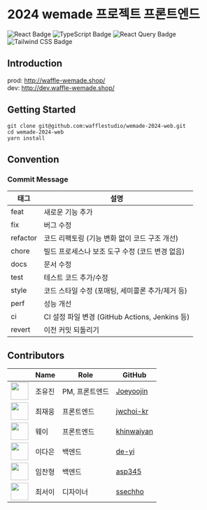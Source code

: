 # 2024 wemade 프로젝트 프론트엔드

![React Badge](https://img.shields.io/badge/React-20232A?style=for-the-badge&logo=react&logoColor=61DAFB)
![TypeScript Badge](https://img.shields.io/badge/TypeScript-007ACC?style=for-the-badge&logo=typescript&logoColor=white)
![React Query Badge](https://img.shields.io/badge/React_Query-FF4154?style=for-the-badge&logo=react-query&logoColor=white)
![Tailwind CSS Badge](https://img.shields.io/badge/Tailwind_CSS-06B6D4?style=for-the-badge&logo=tailwindcss&logoColor=white)

## Introduction

prod: http://waffle-wemade.shop/ <br>
dev: http://dev.waffle-wemade.shop/

## Getting Started

```
git clone git@github.com:wafflestudio/wemade-2024-web.git
cd wemade-2024-web
yarn install
```

## Convention

### Commit Message

| 태그     | 설명                                             |
| -------- | ------------------------------------------------ |
| feat     | 새로운 기능 추가                                 |
| fix      | 버그 수정                                        |
| refactor | 코드 리팩토링 (기능 변화 없이 코드 구조 개선)    |
| chore    | 빌드 프로세스나 보조 도구 수정 (코드 변경 없음)  |
| docs     | 문서 수정                                        |
| test     | 테스트 코드 추가/수정                            |
| style    | 코드 스타일 수정 (포매팅, 세미콜론 추가/제거 등) |
| perf     | 성능 개선                                        |
| ci       | CI 설정 파일 변경 (GitHub Actions, Jenkins 등)   |
| revert   | 이전 커밋 되돌리기                               |

## Contributors

|                                                                               | Name   | Role           | GitHub                                      |
| ----------------------------------------------------------------------------- | ------ | -------------- | ------------------------------------------- |
| <img src="https://avatars.githubusercontent.com/u/103587868?v=4" width="40"/> | 조유진 | PM, 프론트엔드 | [Joeyoojin](https://github.com/Joeyoojin)   |
| <img src="https://avatars.githubusercontent.com/u/134821071?v=4" width="40"/> | 최재웅 | 프론트엔드     | [jwchoi-kr](https://github.com/jwchoi-kr)   |
| <img src="https://avatars.githubusercontent.com/u/144414644?v=4" width="40"/> | 웨이   | 프론트엔드     | [khinwaiyan](https://github.com/khinwaiyan) |
| <img src="https://avatars.githubusercontent.com/u/109506859?v=4" width="40"/> | 이다은 | 백엔드         | [de-yi](https://github.com/de-yi)           |
| <img src="https://avatars.githubusercontent.com/u/10955734?v=4" width="40"/>  | 임찬형 | 백엔드         | [asp345](https://github.com/asp345)         |
| <img src="https://avatars.githubusercontent.com/u/142161282?v=4" width="40"/> | 최서이 | 디자이너       | [ssechho](https://github.com/ssechho)       |
